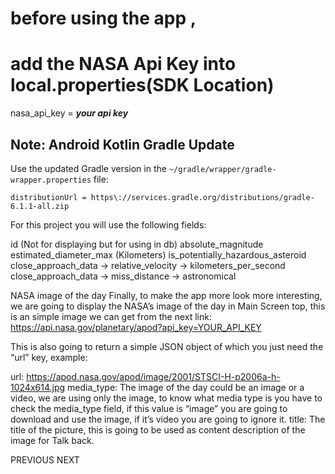 # before using the app , 
# add the NASA Api Key into <br> local.properties(SDK Location)

nasa_api_key = ***your api key***

## Note: Android Kotlin Gradle Update
Use the updated Gradle version in the `~/gradle/wrapper/gradle-wrapper.properties` file:
```
distributionUrl = https\://services.gradle.org/distributions/gradle-6.1.1-all.zip
```

For this project you will use the following fields:

id (Not for displaying but for using in db)
absolute_magnitude
estimated_diameter_max (Kilometers)
is_potentially_hazardous_asteroid
close_approach_data -> relative_velocity -> kilometers_per_second
close_approach_data -> miss_distance -> astronomical

NASA image of the day
Finally, to make the app more look more interesting, we are going to display the NASA’s image of the day in Main Screen top, this is an simple image we can get from the next link: https://api.nasa.gov/planetary/apod?api_key=YOUR_API_KEY

This is also going to return a simple JSON object of which you just need the “url” key, example:

url: https://apod.nasa.gov/apod/image/2001/STSCI-H-p2006a-h-1024x614.jpg
media_type: The image of the day could be an image or a video, we are using only the image, to know what media type is you have to check the media_type field, if this value is “image” you are going to download and use the image, if it’s video you are going to ignore it.
title: The title of the picture, this is going to be used as content description of the image for Talk back.

PREVIOUS
NEXT
